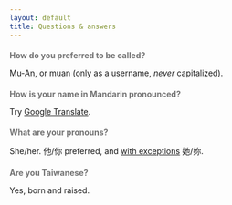 ```yaml
---
layout: default
title: Questions & answers
---
```


<style>
  h2 { font-size: 1em; opacity: 0.6; }
</style>

## How do you preferred to be called?

Mu-An, or muan (only as a username, _never_ capitalized).

## How is your name in Mandarin pronounced?

Try [Google Translate](https://translate.google.com/?sl=zh-TW&tl=en&text=%E9%82%B1%E3%80%81%E6%85%95%E3%80%81%E5%AE%89&op=translate).

## What are your pronouns?

She/her. 他/你 preferred, and <a href="https://mobile.twitter.com/ey_limannie/status/1328991536902787073">with exceptions</a> 她/妳.

## Are you Taiwanese?

Yes, born and raised.

